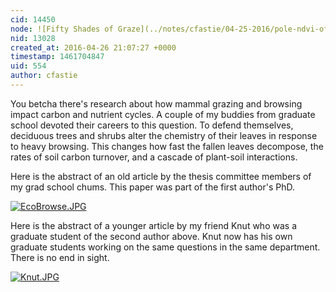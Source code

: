 ```yaml
---
cid: 14450
node: ![Fifty Shades of Graze](../notes/cfastie/04-25-2016/pole-ndvi-of-deer-grazing)
nid: 13028
created_at: 2016-04-26 21:07:27 +0000
timestamp: 1461704847
uid: 554
author: cfastie
---
```


You betcha there's research about how mammal grazing and browsing impact carbon and nutrient cycles. A couple of my buddies from graduate school devoted their careers to this question. To defend themselves, deciduous trees and shrubs alter the chemistry of their leaves in response to heavy browsing. This changes how fast the fallen leaves decompose, the rates of soil carbon turnover, and a cascade of plant-soil interactions. 

Here is the abstract of an old article by the thesis committee members of my grad school chums. This paper was part of the first author's PhD.

[![EcoBrowse.JPG](//i.publiclab.org/system/images/photos/000/015/792/large/EcoBrowse.JPG)](//i.publiclab.org/system/images/photos/000/015/792/original/EcoBrowse.JPG)

Here is the abstract of a younger article by my friend Knut who was a graduate student of the second author above. Knut now has his own graduate students working on the same questions in the same department. There is no end in sight.

[![Knut.JPG](//i.publiclab.org/system/images/photos/000/015/797/large/Knut.JPG)](//i.publiclab.org/system/images/photos/000/015/797/original/Knut.JPG)



